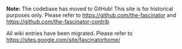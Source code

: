 **Note:** The codebase has moved to GitHub! This site is for historical purposes only. Please refer to https://github.com/the-fascinator and https://github.com/the-fascinator-contrib

All wiki entries have been migrated. Please refer to https://sites.google.com/site/fascinatorhome/
